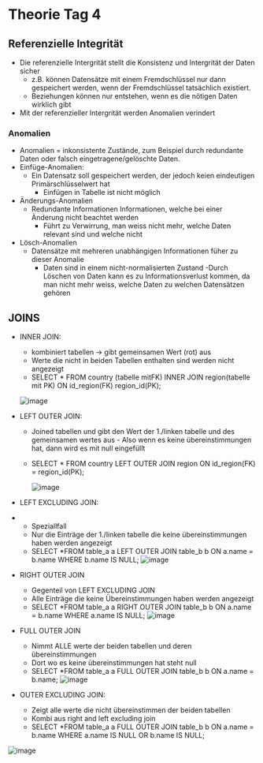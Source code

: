 # Theorie Tag 4

## Referenzielle Integrität

- Die referenzielle Intergrität stellt die Konsistenz und Intergrität der Daten sicher
    - z.B. können Datensätze mit einem Fremdschlüssel nur dann gespeichert werden, wenn der Fremdschlüssel tatsächlich existiert.
    - Beziehungen können nur entstehen, wenn es die nötigen Daten wirklich gibt
 - Mit der referenzieller Intergrität werden Anomalien verindert

### Anomalien
- Anomalien = inkonsistente Zustände, zum Beispiel durch redundante Daten oder falsch eingetragene/gelöschte Daten.
- Einfüge-Anomalien:
  - Ein Datensatz soll gespeichert werden, der jedoch keien eindeutigen Primärschlüsselwert hat
      - Einfügen in Tabelle ist nicht möglich
- Änderungs-Anomalien
  - Redundante Informationen Informationen, welche bei einer Änderung nicht beachtet werden
      - Führt zu Verwirrung, man weiss nicht mehr, welche Daten relevant sind und welche nicht
- Lösch-Anomalien
  - Datensätze mit mehreren unabhängigen Informationen füher zu dieser Anomalie
      - Daten sind in einem nicht-normalisierten Zustand
            -Durch Löschen von Daten kann es zu Informationsverlust kommen, da man nicht mehr weiss, welche Daten zu welchen Datensätzen gehören
         

   

## JOINS


- INNER JOIN:
  - kombiniert tabellen -> gibt gemeinsamen Wert (rot) aus
  - Werte die nicht in beiden Tabellen enthalten sind werden nicht angezeigt
  - SELECT * FROM country (tabelle mitFK) INNER JOIN region(tabelle mit PK) ON id_region(FK) region_id(PK);


  ![image](https://github.com/user-attachments/assets/1776f093-43cf-4379-b4e5-0589068b719f)

- LEFT OUTER JOIN:
  - Joined tabellen und gibt den Wert der 1./linken tabelle und des gemeinsamen wertes aus
        - Also wenn es keine übereinstimmungen hat, dann wird es mit null eingefüllt
  - SELECT * FROM country LEFT OUTER JOIN region ON id_region(FK) = region_id(PK);

    ![image](https://github.com/user-attachments/assets/986be096-1017-46c7-8b11-4c1d833bcbf8)

- LEFT EXCLUDING JOIN:
- 	- Speziallfall
	- Nur die Einträge der 1./linken tabelle die keine übereinstimmungen haben werden angezeigt
	- SELECT *FROM table_a a 
	LEFT OUTER JOIN table_b b
	ON a.name = b.name
WHERE b.name IS NULL;
![image](https://github.com/user-attachments/assets/73ff298d-0375-4fc5-bc54-176b2b262109)

- RIGHT OUTER JOIN
	- Gegenteil von LEFT EXCLUDING JOIN
	- Alle Einträge die keine Übereinstimmungen haben werden angezeigt
	- SELECT *FROM table_a a 
	RIGHT OUTER JOIN table_b b
	ON a.name = b.name
	WHERE a.name IS NULL;
![image](https://github.com/user-attachments/assets/c8be94ea-a817-4bca-8c78-c5483bd90933)

- FULL OUTER JOIN
	- Nimmt ALLE werte der beiden tabellen und deren übereinstimmungen
	- Dort wo es keine übereinstimmungen hat steht null
	- SELECT *FROM table_a a 
	FULL OUTER JOIN table_b b
	ON a.name = b.name;
![image](https://github.com/user-attachments/assets/db38ad62-a19e-40c1-9137-a73a19a86a75)

- OUTER EXCLUDING JOIN:
	- Zeigt alle werte die nicht übereinstimmen der beiden tabellen
	- Kombi aus right and left excluding join
	- SELECT *FROM table_a a 
	FULL OUTER JOIN table_b b
	ON a.name = b.name
WHERE a.name IS NULL OR b.name IS NULL;

![image](https://github.com/user-attachments/assets/e7304f9e-d5db-45e1-9e57-47141b8b6593)


